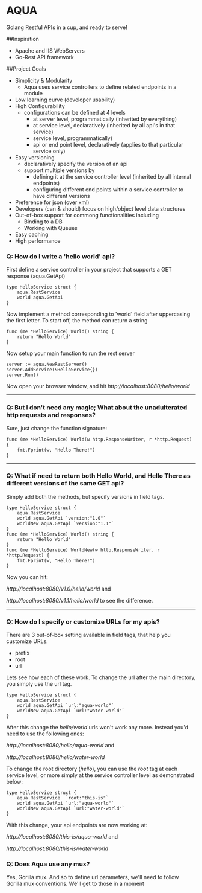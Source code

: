 # AQUA
Golang Restful APIs in a cup, and ready to serve!


##Inspiration
- Apache and IIS WebServers
- Go-Rest API framework

##Project Goals

-  Simplicity & Modularity
   -  Aqua uses service controllers to define related endpoints in a module
- Low learning curve (developer usability)
- High Configurability
   - configurations can be defined at 4 levels 
     - at server level, programmatically (inherited by everything)
     - at service level, declaratively (inherited by all api's in that service)
     - service level, programmatically)
     - api or end point level, declaratively (applies to that particular service only)
- Easy versioning
	- declaratively specify the version of an api
	- support multiple versions by 
	  - defining it at the service controller level (inherited by all internal endpoints)
	  - configuring different end points within a service controller to have different versions
- Preference for json (over xml)
- Developers (can & should) focus on high/object level data structures
- Out-of-box support for commong functionalities including
   - Binding to a DB
   - Working with Queues
- Easy caching
- High performance


### Q: How do I write a 'hello world' api?
First define a service controller in your project that supports a GET response (aqua.GetApi)

```
type HelloService struct {
	aqua.RestService
	world aqua.GetApi
}
```

Now implement a method corresponding to 'world' field after uppercasing the first letter. To start off, the method can return a string

```
func (me *HelloService) World() string {
	return "Hello World"
}
```

Now setup your main function to run the rest server

```
server := aqua.NewRestServer()
server.AddService(&HelloService{})
server.Run()
```

Now open your browser window, and hit *http://localhost:8080/hello/world*

---

### Q: But I don't need any magic; What about the unadulterated http requests and responses?

Sure, just change the function signature:

```
func (me *HelloService) World(w http.ResponseWriter, r *http.Request) {
	fmt.Fprint(w, "Hello There!")
}
```
---
### Q: What if need to return both Hello World, and Hello There as different versions of the same GET api?

Simply add both the methods, but specify versions in field tags.

```
type HelloService struct {
	aqua.RestService
	world aqua.GetApi `version:"1.0"`
	worldNew aqua.GetApi `version:"1.1"`
}
func (me *HelloService) World() string {
	return "Hello World"
}
func (me *HelloService) WorldNew(w http.ResponseWriter, r *http.Request) {
	fmt.Fprint(w, "Hello There!")
}
```
Now you can hit:

*http://localhost:8080/v1.0/hello/world* and

*http://localhost:8080/v1.1/hello/world* to see the difference.

---

### Q: How do I specify or customize URLs for my apis? 

There are 3 out-of-box setting available in field tags, that help you customize URLs. 

- prefix
- root
- url

Lets see how each of these work. To change the url after the main directory, you simply use the url tag.

```
type HelloService struct {
	aqua.RestService
	world aqua.GetApi `url:"aqua-world"` 
	worldNew aqua.GetApi `url:"water-world"`
}
```
After this change the *hello/world* urls won't work any more. Instead you'd need to use the following ones:

*http://localhost:8080/hello/aqua-world* and

*http://localhost:8080/hello/water-world*

To change the root directory (*hello*), you can use the *root* tag at each service level, or more simply at the service controller level as demonstrated below:

```
type HelloService struct {
	aqua.RestService  `root:"this-is"`
	world aqua.GetApi `url:"aqua-world"` 
	worldNew aqua.GetApi `url:"water-world"`
}
```

With this change, your api endpoints are now working at:

*http://localhost:8080/this-is/aqua-world* and

*http://localhost:8080/this-is/water-world*

### Q: Does Aqua use any mux?

Yes, Gorilla mux. And so to define url parameters, we'll need to follow Gorilla mux conventions. We'll get to those in a moment

